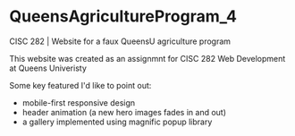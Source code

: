# QueensAgricultureProgram_4
CISC 282 | Website for a faux QueensU agriculture program

This website was created as an assignmnt for CISC 282 Web Development at Queens Univeristy

Some key featured I'd like to point out:
- mobile-first responsive design
- header animation (a new hero images fades in and out)
- a gallery implemented using magnific popup library
